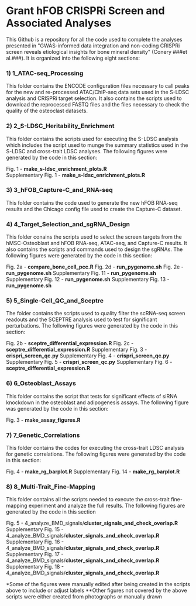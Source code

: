 # Grant hFOB CRISPRi Screen and Associated Analyses
This Github is a repository for all the code used to complete the analyses
presented in "GWAS-informed data integration and non-coding CRISPRi screen 
reveals etiological insights for bone mineral density" (Conery ###et al.###). 
It is organized into the following eight sections:

### 1) 1_ATAC-seq_Processing ###
This folder contains the ENCODE configuration files necessary to call 
peaks for the new and re-processed ATAC/ChiP-seq data sets used in the S-LDSC 
analysis and CRISPRi target selection. It also contains the scripts used 
to download the reprocessed FASTQ files and the files necessary to check the 
quality of the osteoclast datasets.

### 2) 2_S-LDSC_Heritability_Enrichment ###
This folder contains the scripts used for executing the S-LDSC analysis which
includes the script used to munge the summary statistics used in the S-LDSC
and cross-trait LDSC analyses. The following figures were generated by the 
code in this section:

Fig. 1 - **make_s-ldsc_enrichment_plots.R**  
Supplementary Fig. 1 - **make_s-ldsc_enrichment_plots.R** 

### 3) 3_hFOB_Capture-C_and_RNA-seq ###
This folder contains the code used to generate the new hFOB RNA-seq results 
and the Chicago config file used to create the Capture-C dataset.

### 4) 4_Target_Selection_and_sgRNA_Design ###
This folder conains the scripts used to select the screen targets from the 
hMSC-Osteoblast and hFOB RNA-seq, ATAC-seq, and Capture-C results. It also 
contains the scripts and commands used to design the sgRNAs. The following 
figures were generated by the code in this section:

Fig. 2a - **compare_bone_cell_pcc.R**
Fig. 2d - **run_pygenome.sh**
Fig. 2e - **run_pygenome.sh**
Supplementary Fig. 11 - **run_pygenome.sh**
Supplementary Fig. 12 - **run_pygenome.sh**
Supplementary Fig. 13 - **run_pygenome.sh**

### 5) 5_Single-Cell_QC_and_Sceptre ###
The folder contains the scripts used to quality filter the scRNA-seq screen 
readouts and the SCEPTRE analysis used to test for significant perturbations. 
The following figures were generated by the code in this section:

Fig. 2b - **sceptre_differential_expression.R**
Fig. 2c - **sceptre_differential_expression.R**
Supplementary Fig. 3 - **crispri_screen_qc.py**
Supplementary Fig. 4 - **crispri_screen_qc.py**
Supplementary Fig. 5 - **crispri_screen_qc.py**
Supplementary Fig. 6 - **sceptre_differential_expression.R**

### 6) 6_Osteoblast_Assays ###
This folder contains the script that tests for significant effects of siRNA
knockdown in the osteoblast and adipogenesis assays. The following figure was
generated by the code in this section:

Fig. 3 - **make_assay_figures.R**

### 7) 7_Genetic_Correlations ###
This folder contains the codes for executing the cross-trait LDSC analysis for
genetic correlations. The following figures were generated by the code in this
section:

Fig. 4 - **make_rg_barplot.R**
Supplementary Fig. 14 - **make_rg_barplot.R**

### 8) 8_Multi-Trait_Fine-Mapping ###
This folder contains all the scripts needed to execute the cross-trait fine-
mapping experiment and analyze the full results. The following figures are 
generated by the code in this section

Fig. 5 - 4_analyze_BMD_signals/**cluster_signals_and_check_overlap.R**
Supplementary Fig. 15 - 4_analyze_BMD_signals/**cluster_signals_and_check_overlap.R**
Supplementary Fig. 16 - 4_analyze_BMD_signals/**cluster_signals_and_check_overlap.R**
Supplementary Fig. 17 - 4_analyze_BMD_signals/**cluster_signals_and_check_overlap.R**
Supplementary Fig. 18 - 4_analyze_BMD_signals/**cluster_signals_and_check_overlap.R**


\*Some of the figures were manually edited after being created in the scripts above
to include or adjust labels
\*\*Other figures not covered by the above scripts were either created from 
photographs or manually drawn